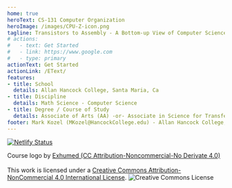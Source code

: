 ```yaml
---
home: true
heroText: CS-131 Computer Organization
heroImage: /images/CPU-Z-icon.png
tagline: Transistors to Assembly - A Bottom-up View of Computer Science
# actions:
#   - text: Get Started
#   - link: https://www.google.com
#   - type: primary
actionText: Get Started
actionLink: /EText/
features:
- title: School
  details: Allan Hancock College, Santa Maria, Ca
- title: Discipline
  details: Math Science - Computer Science
- title: Degree / Course of Study
  details: Associate of Arts (AA) -or- Associate in Science for Transfer
footer: Mark Kozel (MKozel@HancockCollege.edu) - Allan Hancock College, Santa Maria, Ca
---
```


[![Netlify Status](https://api.netlify.com/api/v1/badges/3d257301-cf65-416b-9219-845ea673442d/deploy-status)](https://app.netlify.com/sites/cs131/deploys)

Course logo by <a rel="license" href="http://3xhumed.deviantart.com/">Exhumed (CC Attribution-Noncommercial-No Derivate 4.0)</a>
<br>
<a rel="license" href="http://creativecommons.org/licenses/by-nc/4.0/"></a><br />This work is licensed under a <a rel="license" href="http://creativecommons.org/licenses/by-nc/4.0/">Creative Commons Attribution-NonCommercial 4.0 International License</a>.
<img alt="Creative Commons License" style="border-width:0" src="https://i.creativecommons.org/l/by-nc/4.0/88x31.png" />
